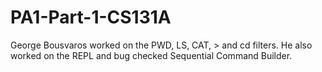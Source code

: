 # PA1-Part-1-CS131A

George Bousvaros worked on the PWD, LS, CAT, > and cd filters. He also worked on the REPL and bug checked Sequential Command Builder.
